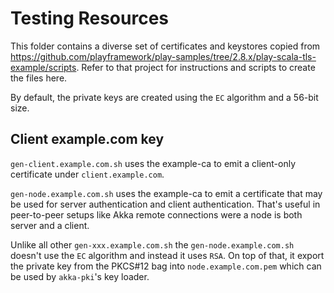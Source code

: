 # Testing Resources

This folder contains a diverse set of certificates and keystores copied 
from https://github.com/playframework/play-samples/tree/2.8.x/play-scala-tls-example/scripts. Refer to 
that project for instructions and scripts to create the files here.

By default, the private keys are created using the `EC` algorithm and a 56-bit size. 

## Client example.com key

`gen-client.example.com.sh` uses the example-ca to emit a client-only certificate under `client.example.com`. 

`gen-node.example.com.sh` uses the example-ca to emit a certificate that may be used for server 
authentication and client authentication. That's useful in peer-to-peer setups like Akka remote connections
were a node is both server and a client.   

Unlike all other `gen-xxx.example.com.sh` the `gen-node.example.com.sh` doesn't use the `EC` algorithm 
and instead it uses `RSA`. On top of that, it export the private key from the PKCS#12 bag into 
`node.example.com.pem` which can be used by `akka-pki`'s key loader. 
